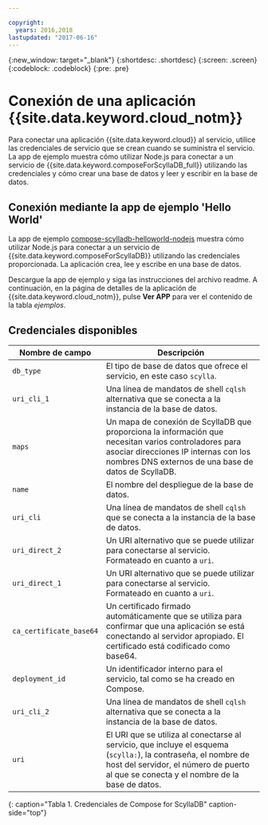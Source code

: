 ```yaml
---

copyright:
  years: 2016,2018
lastupdated: "2017-06-16"
---
```


{:new_window: target="_blank"}
{:shortdesc: .shortdesc}
{:screen: .screen}
{:codeblock: .codeblock}
{:pre: .pre}

# Conexión de una aplicación {{site.data.keyword.cloud_notm}}

Para conectar una aplicación {{site.data.keyword.cloud}} al servicio, utilice las credenciales de servicio que se crean cuando se suministra el servicio. La app de ejemplo muestra cómo utilizar Node.js para conectar a un servicio de {{site.data.keyword.composeForScyllaDB_full}} utilizando las credenciales y cómo crear una base de datos y leer y escribir en la base de datos.

## Conexión mediante la app de ejemplo 'Hello World'

La app de ejemplo [compose-scylladb-helloworld-nodejs](https://github.com/IBM-Cloud/compose-scylladb-helloworld-nodejs) muestra cómo utilizar Node.js para conectar a un servicio de {{site.data.keyword.composeForScyllaDB}} utilizando las credenciales proporcionada. La aplicación crea, lee y escribe en una base de datos.

Descargue la app de ejemplo y siga las instrucciones del archivo readme. A continuación, en la página de detalles de la aplicación de {{site.data.keyword.cloud_notm}}, pulse **Ver APP** para ver el contenido de la tabla *ejemplos*.

## Credenciales disponibles

Nombre de campo|Descripción
----------|-----------
`db_type`|El tipo de base de datos que ofrece el servicio, en este caso `scylla`.
`uri_cli_1`|Una línea de mandatos de shell `cqlsh` alternativa que se conecta a la instancia de la base de datos.
`maps`|Un mapa de conexión de ScyllaDB que proporciona la información que necesitan varios controladores para asociar direcciones IP internas con los nombres DNS externos de una base de datos de ScyllaDB.
`name`|El nombre del despliegue de la base de datos.
`uri_cli`|Una línea de mandatos de shell `cqlsh` que se conecta a la instancia de la base de datos.
`uri_direct_2`|Un URI alternativo que se puede utilizar para conectarse al servicio. Formateado en cuanto a `uri`.
`uri_direct_1`|Un URI alternativo que se puede utilizar para conectarse al servicio. Formateado en cuanto a `uri`.
`ca_certificate_base64`|Un certificado firmado automáticamente que se utiliza para confirmar que una aplicación se está conectando al servidor apropiado. El certificado está codificado como base64.
`deployment_id`|Un identificador interno para el servicio, tal como se ha creado en Compose.
`uri_cli_2`|Una línea de mandatos de shell `cqlsh` alternativa que se conecta a la instancia de la base de datos.
`uri`|El URI que se utiliza al conectarse al servicio, que incluye el esquema (`scylla:`), la contraseña, el nombre de host del servidor, el número de puerto al que se conecta y el nombre de la base de datos.
{: caption="Tabla 1. Credenciales de Compose for ScyllaDB" caption-side="top"}
